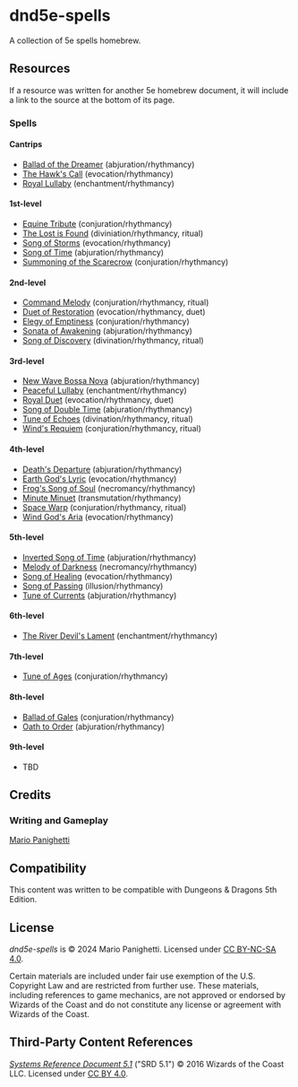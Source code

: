 # dnd5e-spells
A collection of 5e spells homebrew.

## Resources

If a resource was written for another 5e homebrew document, it will include a link to the source at the bottom of its page.

### Spells

#### Cantrips

- [Ballad of the Dreamer](cantrips/ballad-of-the-dreamer.md) (abjuration/rhythmancy)
- [The Hawk's Call](cantrips/the-hawks-call.md) (evocation/rhythmancy)
- [Royal Lullaby](cantrips/royal-lullaby.md) (enchantment/rhythmancy)

#### 1st-level

- [Equine Tribute](1st-level/equine-tribute.md) (conjuration/rhythmancy)
- [The Lost is Found](1st-level/the-lost-is-found.md) (diviniation/rhythmancy, ritual)
- [Song of Storms](1st-level/song-of-storms.md) (evocation/rhythmancy)
- [Song of Time](1st-level/song-of-time.md) (abjuration/rhythmancy)
- [Summoning of the Scarecrow](1st-level/summoning-of-the-scarecrow.md) (conjuration/rhythmancy)

#### 2nd-level

- [Command Melody](2nd-level/command-melody.md) (conjuration/rhythmancy, ritual)
- [Duet of Restoration](2nd-level/duet-of-restoration.md) (evocation/rhythmancy, duet)
- [Elegy of Emptiness](2nd-level/elegy-of-emptiness.md) (conjuration/rhythmancy)
- [Sonata of Awakening](2nd-level/sonata-of-awakening.md) (abjuration/rhythmancy)
- [Song of Discovery](2nd-level/song-of-discovery.md) (divination/rhythmancy, ritual)

#### 3rd-level
- [New Wave Bossa Nova](3rd-level/new-wave-bossa-nova.md) (abjuration/rhythmancy)
- [Peaceful Lullaby](3rd-level/peaceful-lullaby.md) (enchantment/rhythmancy)
- [Royal Duet](3rd-level/royal-duet.md) (evocation/rhythmancy, duet)
- [Song of Double Time](1st-level/song-of-time.md) (abjuration/rhythmancy)
- [Tune of Echoes](3rd-level/tune-of-echoes.md) (divination/rhythmancy, ritual)
- [Wind's Requiem](3rd-level/winds-requiem.md) (conjuration/rhythmancy, ritual)

#### 4th-level
- [Death's Departure](4th-level/deaths-departure.md) (abjuration/rhythmancy)
- [Earth God's Lyric](4th-level/earth-gods-lyric.md) (evocation/rhythmancy)
- [Frog's Song of Soul](4th-level/frogs-song-of-soul.md) (necromancy/rhythmancy)
- [Minute Minuet](4th-level/minute-minuet.md) (transmutation/rhythmancy)
- [Space Warp](4th-level/space-warp.md) (conjuration/rhythmancy, ritual)
- [Wind God's Aria](4th-level/wind-gods-aria.md) (evocation/rhythmancy)

#### 5th-level
- [Inverted Song of Time](1st-level/song-of-time.md) (abjuration/rhythmancy)
- [Melody of Darkness](5th-level/melody-of-darkness.md) (necromancy/rhythmancy)
- [Song of Healing](5th-level/song-of-healing.md) (evocation/rhythmancy)
- [Song of Passing](5th-level/song-of-passing.md) (illusion/rhythmancy)
- [Tune of Currents](5th-level/tune-of-currents.md) (abjuration/rhythmancy)

#### 6th-level
- [The River Devil's Lament](6th-level/the-river-devils-lament.md) (enchantment/rhythmancy)

#### 7th-level
- [Tune of Ages](7th-level/tune-of-ages.md) (conjuration/rhythmancy)

#### 8th-level
- [Ballad of Gales](8th-level/ballad-of-gales.md) (conjuration/rhythmancy)
- [Oath to Order](8th-level/oath-to-order.md) (abjuration/rhythmancy)

#### 9th-level

- TBD

## Credits

### Writing and Gameplay

[Mario Panighetti](https://mario.panighetti.net)

## Compatibility

This content was written to be compatible with Dungeons & Dragons 5th Edition.

## License

_dnd5e-spells_ is © 2024 Mario Panighetti. Licensed under [CC BY-NC-SA 4.0](https://creativecommons.org/licenses/by-nc-sa/4.0/legalcode).

Certain materials are included under fair use exemption of the U.S. Copyright Law and are restricted from further use. These materials, including references to game mechanics, are not approved or endorsed by Wizards of the Coast and do not constitute any license or agreement with Wizards of the Coast.

## Third-Party Content References

_[Systems Reference Document 5.1](https://dnd.wizards.com/resources/systems-reference-document)_ ("SRD 5.1") © 2016 Wizards of the Coast LLC. Licensed under [CC BY 4.0](https://creativecommons.org/licenses/by/4.0/legalcode).
